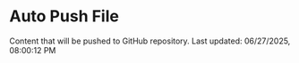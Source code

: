 # Auto Push File

Content that will be pushed to GitHub repository.
Last updated: 06/27/2025, 08:00:12 PM